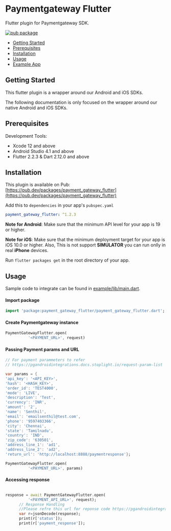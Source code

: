 # Paymentgateway Flutter

Flutter plugin for Paymentgateway SDK.

[![pub package](https://img.shields.io/pub/v/payment_gateway_flutter.svg)](https://pub.dev/packages/payment_gateway_flutter)

* [Getting Started](#getting-started)
* [Prerequisites](#prerequisites)
* [Installation](#installation)
* [Usage](#usage)
* [Example App](https://github.com/paymentgatewayintegration/payment-gateway-flutter/tree/main/payment_gateway_flutter/example)

## Getting Started

This flutter plugin is a wrapper around our Android and iOS SDKs.

The following documentation is only focused on the wrapper around our native Android and iOS SDKs. 

## Prerequisites

Development Tools:
 
 * Xcode 12 and above
 * Android Studio 4.1 and above
 * Flutter 2.2.3  & Dart 2.12.0 and above

## Installation

This plugin is available on Pub: [https://pub.dev/packages/payment_gateway_flutter](https://pub.dev/packages/payment_gateway_flutter)

Add this to `dependencies` in your app's `pubspec.yaml`

```yaml
payment_gateway_flutter: ^1.2.3
```

**Note for Android**: Make sure that the minimum API level for your app is 19 or higher.


**Note for iOS**: Make sure that the minimum deployment target for your app is iOS 10.0 or higher. Also, This is not support **SIMULATOR** you can run onlly in real **iPhone** devices.

Run `flutter packages get` in the root directory of your app.

## Usage

Sample code to integrate can be found in [example/lib/main.dart](https://github.com/paymentgatewayintegration/payment-gateway-flutter/blob/main/payment_gateway_flutter/example/lib/main.dart).

#### Import package 

```dart
import 'package:payment_gateway_flutter/payment_gateway_flutter.dart';
```

#### Create Paymentgateway instance

```dart
PaymentGatewayFlutter.open(
          '<PAYMENT_URL>', request)
```

#### Passing Payment params and URL

```dart
// For payment parammeters to refer 
// https://pgandroidintegrations.docs.stoplight.io/request-param-list

var params = {
'api_key': '<API_KEY>',
'hash': '<HASH_KEY>',
'order_id': 'TEST4000',
'mode': 'LIVE',
'description': 'Test',
'currency': 'INR',
'amount': '2',
'name': 'Senthil',
'email': 'emailsenthil@test.com',
'phone': '9597403366',
'city': 'Chennai',
'state': 'Tamilnadu',
'country': 'IND',
'zip_code': '630501',
'address_line_1': 'ad1',
'address_line_2': 'ad2',
'return_url': 'http://localhost:8888/paymentresponse'};

PaymentGatewayFlutter.open(
          '<PAYMENT_URL>', params)
```

#### Accessing response

```dart

response = await PaymentGatewayFlutter.open(
          '<PAYMENT_API_URL>', request);
      // Response Handling
      //Please refre this url for reponse code https://pgandroidintegrations.docs.stoplight.io/response-codes
      var r=jsonDecode(response);
      print(r['status']);
      print(r['payment_response']);
    
```
